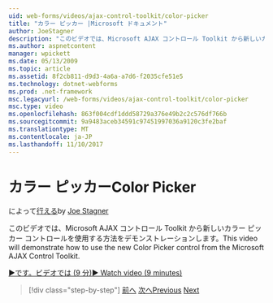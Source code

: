 ```yaml
---
uid: web-forms/videos/ajax-control-toolkit/color-picker
title: "カラー ピッカー |Microsoft ドキュメント"
author: JoeStagner
description: "このビデオでは、Microsoft AJAX コントロール Toolkit から新しいカラー ピッカー コントロールを使用する方法をデモンストレーションします。"
ms.author: aspnetcontent
manager: wpickett
ms.date: 05/13/2009
ms.topic: article
ms.assetid: 8f2cb811-d9d3-4a6a-a7d6-f2035cfe51e5
ms.technology: dotnet-webforms
ms.prod: .net-framework
msc.legacyurl: /web-forms/videos/ajax-control-toolkit/color-picker
msc.type: video
ms.openlocfilehash: 863f004cdf1ddd58729a376e49b2c2c576df766b
ms.sourcegitcommit: 9a9483aceb34591c97451997036a9120c3fe2baf
ms.translationtype: MT
ms.contentlocale: ja-JP
ms.lasthandoff: 11/10/2017
---
```

<a name="color-picker"></a><span data-ttu-id="06dd4-103">カラー ピッカー</span><span class="sxs-lookup"><span data-stu-id="06dd4-103">Color Picker</span></span>
====================
<span data-ttu-id="06dd4-104">によって[行える](https://github.com/JoeStagner)</span><span class="sxs-lookup"><span data-stu-id="06dd4-104">by [Joe Stagner](https://github.com/JoeStagner)</span></span>

<span data-ttu-id="06dd4-105">このビデオでは、Microsoft AJAX コントロール Toolkit から新しいカラー ピッカー コントロールを使用する方法をデモンストレーションします。</span><span class="sxs-lookup"><span data-stu-id="06dd4-105">This video will demonstrate how to use the new Color Picker control from the Microsoft AJAX Control Toolkit.</span></span>

[<span data-ttu-id="06dd4-106">&#9654;です。ビデオでは (9 分)</span><span class="sxs-lookup"><span data-stu-id="06dd4-106">&#9654; Watch video (9 minutes)</span></span>](https://channel9.msdn.com/Blogs/ASP-NET-Site-Videos/color-picker)

>[!div class="step-by-step"]
<span data-ttu-id="06dd4-107">[前へ](control-extenders.md)
[次へ](combo-box.md)</span><span class="sxs-lookup"><span data-stu-id="06dd4-107">[Previous](control-extenders.md)
[Next](combo-box.md)</span></span>

